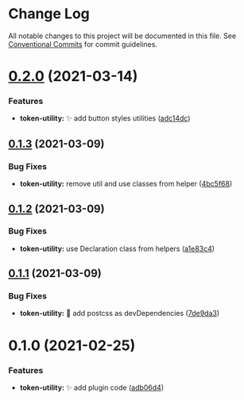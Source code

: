 # Change Log

All notable changes to this project will be documented in this file.
See [Conventional Commits](https://conventionalcommits.org) for commit guidelines.

# [0.2.0](https://github.com/ezavile/postcss-plugins/compare/@postcss-plugins/token-utility@0.1.3...@postcss-plugins/token-utility@0.2.0) (2021-03-14)


### Features

* **token-utility:** :sparkles: add button styles utilities ([adc14dc](https://github.com/ezavile/postcss-plugins/commit/adc14dc96a55be3b409d58398266df4c299c9cdc))





## [0.1.3](https://github.com/ezavile/postcss-plugins/compare/@postcss-plugins/token-utility@0.1.2...@postcss-plugins/token-utility@0.1.3) (2021-03-09)


### Bug Fixes

* **token-utility:** remove util and use classes from helper ([4bc5f68](https://github.com/ezavile/postcss-plugins/commit/4bc5f681bca8d49fcb64e97add5ebffe1fcf6e11))





## [0.1.2](https://github.com/ezavile/postcss-plugins/compare/@postcss-plugins/token-utility@0.1.1...@postcss-plugins/token-utility@0.1.2) (2021-03-09)


### Bug Fixes

* **token-utility:** use Declaration class from helpers ([a1e83c4](https://github.com/ezavile/postcss-plugins/commit/a1e83c481e915ae0787447ada549138199e9e076))





## [0.1.1](https://github.com/ezavile/postcss-plugins/compare/@postcss-plugins/token-utility@0.1.0...@postcss-plugins/token-utility@0.1.1) (2021-03-09)


### Bug Fixes

* **token-utility:** :pushpin: add postcss as devDependencies ([7de9da3](https://github.com/ezavile/postcss-plugins/commit/7de9da32e730dc1ef799c99a6d77d4cbada566b6))





# 0.1.0 (2021-02-25)


### Features

* **token-utility:** ✨ add plugin code ([adb06d4](https://github.com/ezavile/postcss-plugins/commit/adb06d4d8a677608754dda8a8ce7dad0ad8e8920))
